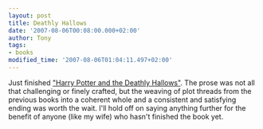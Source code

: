 ```yaml
---
layout: post
title: Deathly Hallows
date: '2007-08-06T00:08:00.000+02:00'
author: Tony
tags:
- books
modified_time: '2007-08-06T01:04:11.497+02:00'
---
```


Just finished <a
href="http://www.amazon.co.uk/Harry-Potter-Deathly-Hallows-Adult/dp/0747591067/ref=sr_1_2/203-0016042-2003962?ie=UTF8&s=books&qid=1186354740&sr=1-2">"Harry
Potter and the Deathly Hallows"</a>. The prose was not all that challenging or
finely crafted, but the weaving of plot threads from the previous books into a
coherent whole and a consistent and satisfying ending was worth the wait. I'll
hold off on saying anything further for the benefit of anyone (like my wife) who
hasn't finished the book yet.